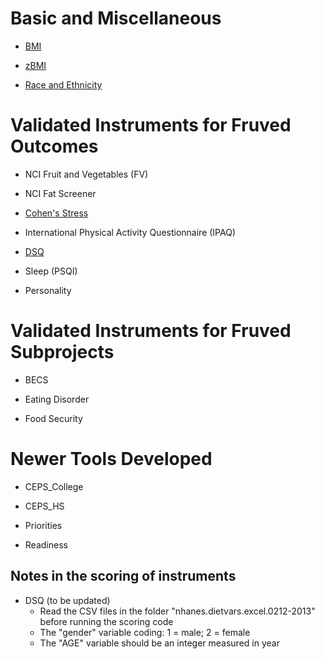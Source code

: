 
# Basic and Miscellaneous

* [BMI](BMI.md)

* [zBMI](zBMI.md)

* [Race and Ethnicity](RaceEth4.md)

# Validated Instruments for Fruved Outcomes

* NCI Fruit and Vegetables (FV)

* NCI Fat Screener

* [Cohen's Stress](Stress14)

* International Physical Activity Questionnaire (IPAQ)

* [DSQ](DSQ.md)

* Sleep (PSQI)

* Personality


# Validated Instruments for Fruved Subprojects 

- BECS

- Eating Disorder

- Food Security

# Newer Tools Developed

- CEPS_College

- CEPS_HS

* Priorities

* Readiness

## Notes in the scoring of instruments

* DSQ (to be updated)
	* Read the CSV files in the folder "nhanes.dietvars.excel.0212-2013" before running the scoring code
	* The "gender" variable coding: 1 = male; 2 = female
	* The "AGE" variable should be an integer measured in year  
